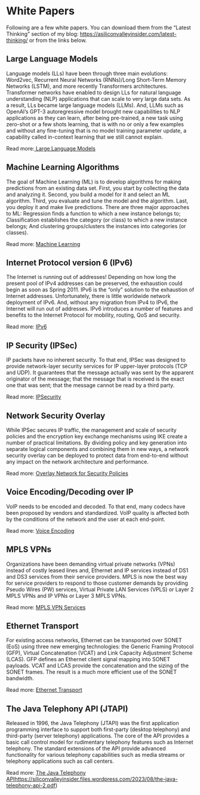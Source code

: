 # White Papers

Following are a few white papers. You can download them from the “Latest Thinking” section of my blog: https://asiliconvalleyinsider.com/latest-thinking/ or from the links below.

## Large Language Models
Language models (LLs) have been through three main evolutions: Word2vec, Recurrent Neural Networks (RNNs)/Long Short-Term Memory Networks (LSTM), and more recently Transformers architectures. Transformer networks have enabled to design LLs for natural language understanding (NLP) applications that can scale to very large data sets. As a result, LLs became large language models (LLMs). And, LLMs such as OpenAI’s GPT-3 autoregressive model brought new capabilities to NLP applications as they can learn, after being pre-trained, a new task using zero-shot or a few shots learning, that is with no or only a few examples and without any fine-tuning that is no model training parameter update, a capability called in-context learning that we still cannot explain.

Read more:[ Large Language Models](https://siliconvalleyinsider.files.wordpress.com/2023/08/large_language_models.pdf)

## Machine Learning Algorithms

The goal of Machine Learning (ML) is to develop algorithms for making predictions from an existing data set. First, you start by collecting the data and analyzing it. Second, you build a model for it and select an ML algorithm. Third, you evaluate and tune the model and the algorithm. Last, you deploy it and make live predictions. There are three major approaches to ML: Regression finds a function to which a new instance belongs to; Classification establishes the category (or class) to which a new instance belongs; And clustering groups/clusters the instances into categories (or classes).

Read more: [Machine Learning](https://siliconvalleyinsider.files.wordpress.com/2023/08/machine_learning.pdf)

## Internet Protocol version 6 (IPv6)

The Internet is running out of addresses! Depending on how long the present pool of IPv4 addresses can be preserved, the exhaustion could begin as soon as Spring 2011. IPv6 is the “only” solution to the exhaustion of Internet addresses. Unfortunately, there is little worldwide network deployment of IPv6. And, without any migration from IPv4 to IPv6, the Internet will run out of addresses. IPv6 introduces a number of features and benefits to the Internet Protocol for mobility, routing, QoS and security.

Read more: [IPv6](https://siliconvalleyinsider.files.wordpress.com/2023/08/ipv6.pdf)

## IP Security (IPSec)

IP packets have no inherent security. To that end, IPSec was designed to provide network-layer security services for IP upper-layer protocols (TCP and UDP). It guarantees that the message actually was sent by the apparent originator of the message; that the message that is received is the exact one that was sent; that the message cannot be read by a third party.

Read more: [IPSecurity](https://siliconvalleyinsider.files.wordpress.com/2023/08/ipsecurity.pdf)

## Network Security Overlay

While IPSec secures IP traffic, the management and scale of security policies and the encryption key exchange mechanisms using IKE create a number of practical limitations. By dividing policy and key generation into separate logical components and combining them in new ways, a network security overlay can be deployed to protect data from end-to-end without any impact on the network architecture and performance.

Read more: [Overlay Network for Security Policies](https://www.networkworld.com/article/2301834/overlay-network-for-security-policies.html)

## Voice Encoding/Decoding over IP

VoIP needs to be encoded and decoded. To that end, many codecs have been proposed by vendors and standardized. VoIP quality is affected both by the conditions of the network and the user at each end-point.

Read more: [Voice Encoding](https://siliconvalleyinsider.files.wordpress.com/2023/08/voice_encoding.pdf)

## MPLS VPNs

Organizations have been demanding virtual private networks (VPNs) instead of costly leased lines and, Ethernet and IP services instead of DS1 and DS3 services from their service providers. MPLS is now the best way for service providers to respond to those customer demands by providing Pseudo Wires (PW) services, Virtual Private LAN Services (VPLS) or Layer 2 MPLS VPNs and IP VPNs or Layer 3 MPLS VPNs.

Read more: [MPLS VPN Services](https://siliconvalleyinsider.files.wordpress.com/2023/08/mplsvpnservices.pdf)

## Ethernet Transport

For existing access networks, Ethernet can be transported over SONET (EoS) using three new emerging technologies: the Generic Framing Protocol (GFP), Virtual Concatenation (VCAT) and Link Capacity Adjustment Scheme (LCAS). GFP defines an Ethernet client signal mapping into SONET payloads. VCAT and LCAS provide the concatenation and the sizing of the SONET frames. The result is a much more efficient use of the SONET bandwidth.

Read more: [Ethernet Transport](https://siliconvalleyinsider.files.wordpress.com/2023/08/ethernet_transport.pdf)

## The Java Telephony API (JTAPI)

Released in 1996, the Java Telephony (JTAPI) was the first application programming interface to support both first-party (desktop telephony) and third-party (server telephony) applications. The core of the API provides a basic call control model for rudimentary telephony features such as Internet telephony. The standard extensions of the API provide advanced functionality for various telephony capabilities such as media streams or telephony applications such as call centers.

Read more: [The Java Telephony API](https://siliconvalleyinsider.files.wordpress.com/2023/08/the-java-telephony-api-2.pdf)https://siliconvalleyinsider.files.wordpress.com/2023/08/the-java-telephony-api-2.pdf)
